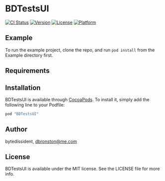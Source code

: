 # BDTestsUI

[![CI Status](http://img.shields.io/travis/bytedissident/BDTestsUI.svg?style=flat)](https://travis-ci.org/bytedissident/BDTestsUI)
[![Version](https://img.shields.io/cocoapods/v/BDTestsUI.svg?style=flat)](http://cocoapods.org/pods/BDTestsUI)
[![License](https://img.shields.io/cocoapods/l/BDTestsUI.svg?style=flat)](http://cocoapods.org/pods/BDTestsUI)
[![Platform](https://img.shields.io/cocoapods/p/BDTestsUI.svg?style=flat)](http://cocoapods.org/pods/BDTestsUI)

## Example

To run the example project, clone the repo, and run `pod install` from the Example directory first.

## Requirements

## Installation

BDTestsUI is available through [CocoaPods](http://cocoapods.org). To install
it, simply add the following line to your Podfile:

```ruby
pod "BDTestsUI"
```

## Author

bytedissident, dbronston@me.com

## License

BDTestsUI is available under the MIT license. See the LICENSE file for more info.
